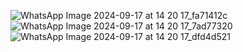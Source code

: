 
![WhatsApp Image 2024-09-17 at 14 20 17_fa71412c](https://github.com/user-attachments/assets/5cc9cd0a-e112-44d0-9759-ba4283997070)
![WhatsApp Image 2024-09-17 at 14 20 17_7ad77320](https://github.com/user-attachments/assets/e353b875-7ea0-4012-b3ec-f494f474bf9d)
![WhatsApp Image 2024-09-17 at 14 20 17_dfd4d521](https://github.com/user-attachments/assets/98e43b79-37d9-4e89-b279-56c3d7ce5d74)
